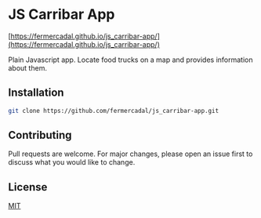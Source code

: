 # JS Carribar App

[https://fermercadal.github.io/js_carribar-app/](https://fermercadal.github.io/js_carribar-app/)

Plain Javascript app. Locate food trucks on a map and provides information about them.

## Installation

```bash
git clone https://github.com/fermercadal/js_carribar-app.git
```

## Contributing
Pull requests are welcome. For major changes, please open an issue first to discuss what you would like to change.

## License
[MIT](https://choosealicense.com/licenses/mit/)